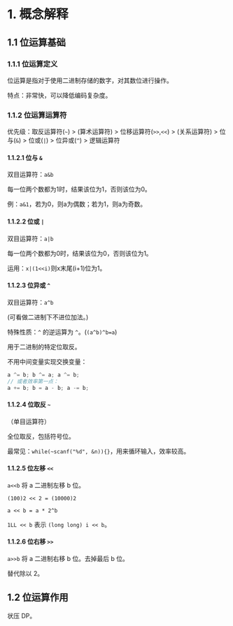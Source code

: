 # 1. 概念解释

## 1.1 位运算基础

### 1.1.1 位运算定义

位运算是指对于使用二进制存储的数字，对其数位进行操作。

特点：非常快，可以降低编码复杂度。

### 1.1.2 位运算运算符

优先级：取反运算符(`~`) > (算术运算符) > 位移运算符(`>>`,`<<`) > (关系运算符) > 位与(`&`) > 位或(`|`) > 位异或(`^`) > 逻辑运算符

#### 1.1.2.1 位与 `&`

双目运算符：`a&b`

每一位两个数都为1时，结果该位为1，否则该位为0。

例：`a&1`，若为0，则a为偶数；若为1，则a为奇数。

#### 1.1.2.2 位或 `|`

双目运算符：`a|b`

每一位两个数都为0时，结果该位为0，否则该位为1。

运用：`x|(1<<i)`则x末尾(i+1)位为1。

#### 1.1.2.3 位异或 `^`

双目运算符：`a^b`

(可看做二进制下不进位加法。)

特殊性质：`^` 的逆运算为 `^`。(`(a^b)^b=a`)

用于二进制的特定位取反。

不用中间变量实现交换变量：

```c++
a ^= b; b ^= a; a ^= b;
// 或者效率第一点：
a += b; b = a - b; a -= b;
```

#### 1.1.2.4 位取反 `~`

（单目运算符）

全位取反，包括符号位。

最常见：`while(~scanf("%d", &n)){}`，用来循环输入，效率较高。

#### 1.1.2.5 位左移 `<<`

`a<<b` 将 a 二进制左移 b 位。

`(100)2 << 2 = (10000)2`

`a << b = a * 2^b`

`1LL << b` 表示 `(long long) i << b`。

#### 1.1.2.6 位右移 `>>`

`a>>b` 将 a 二进制右移 b 位。去掉最后 b 位。

替代除以 2。

## 1.2 位运算作用

状压 DP。
